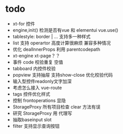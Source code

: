# todo

+ xt-for 控件
+ engine,init()  检测是否有vue 和 elementui vue.use()
+ tablestyle: border | ... 支持多一种样式
+ list 支持 operartor 高度计算很麻烦 兼容多种情况
+ 优化 dealInnerProps 利用 parentcodepath
+ xt-engine xt-page？？
+ 事件 code 校验重复 空值
+ tabboard 内控件校验
+ popview 支持抽屉 支持show-close 优化校验代码
+ 输入型控件readonly文字加深
+ 考虑怎么接入 vue-route
+ tags 控件优化样式
+ 控制 frontoperations 显隐
+ StorageProxy 所有项目检查 clear 方法有误
+ 研究 StorageProxy 用 代理写
+ 抽取baseinput slot
+ filter 支持显示查询按钮
